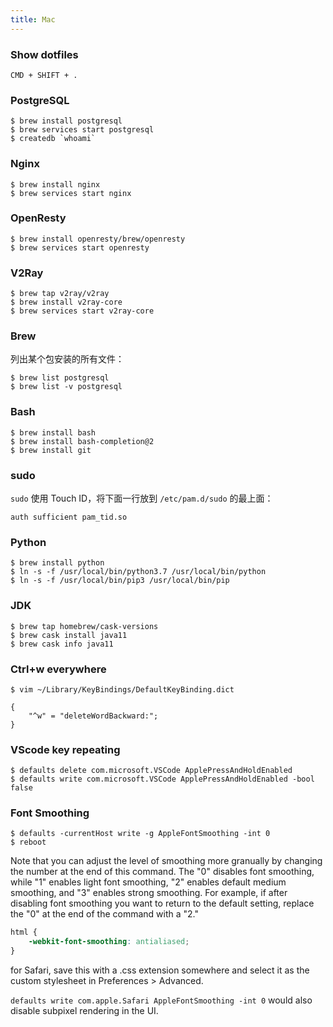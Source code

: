 ```yaml
---
title: Mac
---
```


### Show dotfiles

    CMD + SHIFT + .

### PostgreSQL

    $ brew install postgresql
    $ brew services start postgresql
    $ createdb `whoami`

### Nginx

    $ brew install nginx
    $ brew services start nginx

### OpenResty

    $ brew install openresty/brew/openresty
    $ brew services start openresty

### V2Ray

    $ brew tap v2ray/v2ray
    $ brew install v2ray-core
    $ brew services start v2ray-core

### Brew

列出某个包安装的所有文件：

    $ brew list postgresql
    $ brew list -v postgresql

### Bash

    $ brew install bash
    $ brew install bash-completion@2
    $ brew install git

### sudo

`sudo` 使用 Touch ID，将下面一行放到 `/etc/pam.d/sudo` 的最上面：

    auth sufficient pam_tid.so

### Python

    $ brew install python
    $ ln -s -f /usr/local/bin/python3.7 /usr/local/bin/python
    $ ln -s -f /usr/local/bin/pip3 /usr/local/bin/pip

### JDK

    $ brew tap homebrew/cask-versions
    $ brew cask install java11
    $ brew cask info java11

### Ctrl+w everywhere

    $ vim ~/Library/KeyBindings/DefaultKeyBinding.dict

    {
        "^w" = "deleteWordBackward:";
    }

### VScode key repeating

    $ defaults delete com.microsoft.VSCode ApplePressAndHoldEnabled
    $ defaults write com.microsoft.VSCode ApplePressAndHoldEnabled -bool false

### Font Smoothing

    $ defaults -currentHost write -g AppleFontSmoothing -int 0
    $ reboot

Note that you can adjust the level of smoothing more granually by changing the number at the end of this command. The "0" disables font smoothing, while "1" enables light font smoothing, "2" enables default medium smoothing, and "3" enables strong smoothing. For example, if after disabling font smoothing you want to return to the default setting, replace the "0" at the end of the command with a "2."

```css
html {
    -webkit-font-smoothing: antialiased;
}
```

for Safari, save this with a .css extension somewhere and select it as the custom stylesheet in Preferences > Advanced.

`defaults write com.apple.Safari AppleFontSmoothing -int 0` would also disable subpixel rendering in the UI.
